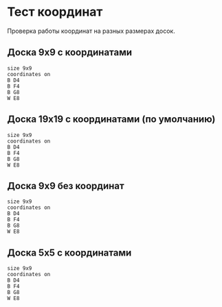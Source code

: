 # Тест координат

Проверка работы координат на разных размерах досок.

## Доска 9x9 с координатами

```goboard
size 9x9
coordinates on
B D4
B F4
B G8
W E8
```

## Доска 19x19 с координатами (по умолчанию)

```goboard
size 9x9
coordinates on
B D4
B F4
B G8
W E8
```

## Доска 9x9 без координат

```goboard
size 9x9
coordinates on
B D4
B F4
B G8
W E8
```

## Доска 5x5 с координатами

```goboard
size 9x9
coordinates on
B D4
B F4
B G8
W E8
```

